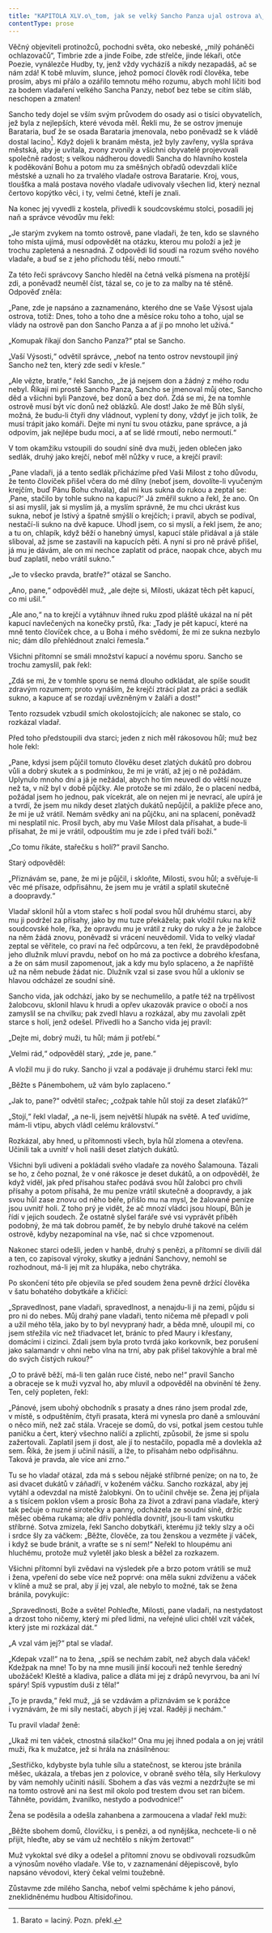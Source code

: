 ```yaml
---
title: "KAPITOLA XLV.o\_tom, jak se velký Sancho Panza ujal ostrova a\_jak počal vládnout."
contentType: prose
---
```


  

Věčný objeviteli protinožců, pochodni světa, oko nebeské, „milý poháněči ochlazovačů“, Timbrie zde a jinde Foibe, zde střelče, jinde lékaři, otče Poezie, vynálezče Hudby, ty, jenž vždy vycházíš a nikdy nezapadáš, ač se nám zdá! K tobě mluvím, slunce, jehož pomocí člověk rodí člověka, tebe prosím, abys mi přálo a ozářilo temnotu mého rozumu, abych mohl líčiti bod za bodem vladaření velkého Sancha Panzy, neboť bez tebe se cítím sláb, neschopen a zmaten!

Sancho tedy dojel se vším svým průvodem do osady asi o tisíci obyvatelích, jež byla z nejlepších, které vévoda měl. Řekli mu, že se ostrov jmenuje Barataria, buď že se osada Barataria jmenovala, nebo poněvadž se k vládě dostal lacino[^7]. Když dojeli k branám města, jež byly zavřeny, vyšla správa městská, aby je uvítala, zvony zvonily a všichni obyvatelé projevovali společně radost; s velkou nádherou dovedli Sancha do hlavního kostela k poděkování Bohu a potom mu za směšných obřadů odevzdali klíče městské a uznali ho za trvalého vladaře ostrova Baratarie. Kroj, vous, tloušťka a malá postava nového vladaře udivovaly všechen lid, který neznal čertovo kopýtko věci, i ty, velmi četné, kteří je znali.

Na konec jej vyvedli z kostela, přivedli k soudcovskému stolci, posadili jej naň a správce vévodův mu řekl:

„Je starým zvykem na tomto ostrově, pane vladaři, že ten, kdo se slavného toho místa ujímá, musí odpovědět na otázku, kterou mu položí a jež je trochu zapletená a nesnadná. Z odpovědi lid soudí na rozum svého nového vladaře, a buď se z jeho příchodu těší, nebo rmoutí.“

Za této řeči správcovy Sancho hleděl na četná velká písmena na protější zdi, a poněvadž neuměl číst, tázal se, co je to za malby na té stěně. Odpověď zněla:

„Pane, zde je napsáno a zaznamenáno, kterého dne se Vaše Výsost ujala ostrova, totiž: Dnes, toho a toho dne a měsíce roku toho a toho, ujal se vlády na ostrově pan don Sancho Panza a ať jí po mnoho let užívá.“

„Komupak říkají don Sancho Panza?“ ptal se Sancho.

„Vaší Výsosti,“ odvětil správce, „neboť na tento ostrov nevstoupil jiný Sancho než ten, který zde sedí v křesle.“

„Ale vězte, bratře,“ řekl Sancho, „že já nejsem don a žádný z mého rodu nebyl. Říkají mi prostě Sancho Panza, Sancho se jmenoval můj otec, Sancho děd a všichni byli Panzové, bez donů a bez doň. Zdá se mi, že na tomhle ostrově musí být víc donů než oblázků. Ale dost! Jako že mě Bůh slyší, možná, že budu-li čtyři dny vládnout, vyplení ty dony, vždyť je jich tolik, že musí trápit jako komáři. Dejte mi nyní tu svou otázku, pane správce, a já odpovím, jak nejlépe budu moci, a ať se lidé rmoutí, nebo nermoutí.“

V tom okamžiku vstoupili do soudní síně dva muži, jeden oblečen jako sedlák, druhý jako krejčí, neboť měl nůžky v ruce, a krejčí pravil:

„Pane vladaři, já a tento sedlák přicházíme před Vaši Milost z toho důvodu, že tento človíček přišel včera do mé dílny (neboť jsem, dovolíte-li vyučeným krejčím, buď Pánu Bohu chvála), dal mi kus sukna do rukou a zeptal se: ‚Pane, stačilo by tohle sukno na kapuci?‘ Já změřil sukno a řekl, že ano. On si asi myslil, jak si myslím já, a myslím správně, že mu chci ukrást kus sukna, neboť je lstivý a špatně smýšlí o krejčích; i pravil, abych se podíval, nestačí-li sukno na dvě kapuce. Uhodl jsem, co si myslí, a řekl jsem, že ano; a tu on, chlapík, když běží o hanebný úmysl, kapucí stále přidával a já stále sliboval, až jsme se zastavili na kapucích pěti. A nyní si pro ně právě přišel, já mu je dávám, ale on mi nechce zaplatit od práce, naopak chce, abych mu buď zaplatil, nebo vrátil sukno.“

„Je to všecko pravda, bratře?“ otázal se Sancho.

„Ano, pane,“ odpověděl muž, „ale dejte si, Milosti, ukázat těch pět kapucí, co mi ušil.“

„Ale ano,“ na to krejčí a vytáhnuv ihned ruku zpod pláště ukázal na ní pět kapucí navlečených na konečky prstů, řka: „Tady je pět kapucí, které na mně tento človíček chce, a u Boha i mého svědomí, že mi ze sukna nezbylo nic; dám dílo přehlédnout znalci řemesla.“

Všichni přítomní se smáli množství kapucí a novému sporu. Sancho se trochu zamyslil, pak řekl:

„Zdá se mi, že v tomhle sporu se nemá dlouho odkládat, ale spíše soudit zdravým rozumem; proto vynáším, že krejčí ztrácí plat za práci a sedlák sukno, a kapuce ať se rozdají uvězněným v žaláři a dost!“

Tento rozsudek vzbudil smích okolostojících; ale nakonec se stalo, co rozkázal vladař.

Před toho předstoupili dva starci; jeden z nich měl rákosovou hůl; muž bez hole řekl:

„Pane, kdysi jsem půjčil tomuto člověku deset zlatých dukátů pro dobrou vůli a dobrý skutek a s podmínkou, že mi je vrátí, až jej o ně požádám. Uplynulo mnoho dní a já je nežádal, abych ho tím ne­uvedl do větší nouze než ta, v níž byl v době půjčky. Ale protože se mi zdálo, že o placení nedbá, požádal jsem ho jednou, pak vícekrát, ale on nejen mi je nevrací, ale upírá je a tvrdí, že jsem mu nikdy deset zlatých dukátů nepůjčil, a pakliže přece ano, že mi je už vrátil. Nemám svědky ani na půjčku, ani na splacení, poněvadž mi nesplatil nic. Prosil bych, aby mu Vaše Milost dala přísahat, a bude-li přísahat, že mi je vrátil, odpouštím mu je zde i před tváří boží.“

„Co tomu říkáte, stařečku s holí?“ pravil Sancho.

Starý odpověděl:

„Přiznávám se, pane, že mi je půjčil, i skloňte, Milosti, svou hůl; a svěřuje-li věc mé přísaze, odpřisáhnu, že jsem mu je vrátil a splatil skutečně a doopravdy.“

Vladař sklonil hůl a vtom stařec s holí podal svou hůl druhému starci, aby mu ji podržel za přísahy, jako by mu tuze překážela; pak vložil ruku na kříž soudcovské hole, řka, že opravdu mu je vrátil z ruky do ruky a že je žalobce na něm žádá znovu, poněvadž si vrácení neuvědomil. Vida to velký vladař zeptal se věřitele, co praví na řeč odpůrcovu, a ten řekl, že pravděpodobně jeho dlužník mluví pravdu, neboť on ho má za poctivce a dobrého křesťana, a že on sám musil zapomenout, jak a kdy mu bylo splaceno, a že napříště už na něm nebude žádat nic. Dlužník vzal si zase svou hůl a ukloniv se hlavou odcházel ze soudní síně.

Sancho vida, jak odchází, jako by se nechumelilo, a patře též na trpělivost žalobcovu, sklonil hlavu k hrudi a opřev ukazovák pravice o obočí a nos zamyslil se na chvilku; pak zvedl hlavu a rozkázal, aby mu zavolali zpět starce s holí, jenž odešel. Přivedli ho a Sancho vida jej pravil:

„Dejte mi, dobrý muži, tu hůl; mám ji potřebí.“

„Velmi rád,“ odpověděl starý, „zde je, pane.“

A vložil mu ji do ruky. Sancho ji vzal a podávaje ji druhému starci řekl mu:

„Běžte s Pánembohem, už vám bylo zaplaceno.“

„Jak to, pane?“ odvětil stařec; „cožpak tahle hůl stojí za deset zlaťáků?“

„Stojí,“ řekl vladař, „a ne-li, jsem největší hlupák na světě. A teď uvidíme, mám-li vtipu, abych vládl celému království.“

Rozkázal, aby hned, u přítomnosti všech, byla hůl zlomena a otevřena. Učinili tak a uvnitř v holi našli deset zlatých dukátů.

Všichni byli udiveni a pokládali svého vladaře za nového Šalamouna. Tázali se ho, z čeho poznal, že v oné rákosce je deset dukátů, a on odpověděl, že když viděl, jak před přísahou stařec podává svou hůl žalobci pro chvíli přísahy a potom přísahá, že mu peníze vrátil skutečně a doopravdy, a jak svou hůl zase znovu od něho béře, přišlo mu na mysl, že žalované peníze jsou uvnitř holi. Z toho prý je vidět, že ač mnozí vládci jsou hloupí, Bůh je řídí v jejich soudech. Že ostatně slyšel faráře své vsi vyprávět příběh podobný, že má tak dobrou paměť, že by nebylo druhé takové na celém ostrově, kdyby nezapomínal na vše, nač si chce vzpomenout.

Nakonec starci odešli, jeden v hanbě, druhý s penězi, a přítomní se divili dál a ten, co zapisoval výroky, skutky a jednání Sanchovy, nemohl se rozhodnout, má-li jej mít za hlupáka, nebo chytráka.

Po skončení této pře objevila se před soudem žena pevně držící člověka v šatu bohatého dobytkáře a křičící:

„Spravedlnost, pane vladaři, spravedlnost, a nenajdu-li ji na zemi, půjdu si pro ni do nebes. Můj drahý pane vladaři, tento ničema mě přepadl v poli a užil mého těla, jako by to byl nevypraný hadr, a běda mně, uloupil mi, co jsem střežila víc než třiadvacet let, bráníc to před Maury i křesťany, domácími i cizinci. Zdali jsem byla proto tvrdá jako korkovník, bez porušení jako salamandr v ohni nebo vlna na trní, aby pak přišel takovýhle a bral mě do svých čistých rukou?“

„O to právě běží, má-li ten galán ruce čisté, nebo ne!“ pravil Sancho a obraceje se k muži vyzval ho, aby mluvil a odpověděl na obvinění té ženy. Ten, celý popleten, řekl:

„Pánové, jsem ubohý obchodník s prasaty a dnes ráno jsem prodal zde, v místě, s odpuštěním, čtyři prasata, která mi vynesla pro daně a smlouvání o něco míň, než zač stála. Vraceje se domů, do vsi, potkal jsem cestou tuhle paničku a čert, který všechno nalíčí a zplichtí, způsobil, že jsme si spolu zažertovali. Zaplatil jsem jí dost, ale jí to nestačilo, popadla mě a dovlekla až sem. Říká, že jsem jí učinil násilí, a lže, to přísahám nebo odpřisáhnu. Taková je pravda, ale více ani zrno.“

Tu se ho vladař otázal, zda má s sebou nějaké stříbrné peníze; on na to, že asi dvacet dukátů v záňadří, v koženém váčku. Sancho rozkázal, aby jej vytáhl a odevzdal na místě žalobkyni. On to učinil chvěje se. Žena jej přijala a s tisícem poklon všem a prosíc Boha za život a zdraví pana vladaře, který tak pečuje o nuzné sirotečky a panny, odcházela ze soudní síně, držíc měšec oběma rukama; ale dřív pohlédla dovnitř, jsou-li tam vskutku stříbrné. Sotva zmizela, řekl Sancho dobytkáři, kterému již tekly slzy a oči i srdce šly za váčkem: „Běžte, člověče, za tou ženskou a vezměte jí váček, i když se bude bránit, a vraťte se s ní sem!“ Neřekl to hloupému ani hluchému, protože muž vyletěl jako blesk a běžel za rozkazem.

Všichni přítomní byli zvědavi na výsledek pře a brzo potom vrátili se muž i žena, vpeření do sebe více než poprvé: ona měla sukni zdviženu a váček v klíně a muž se pral, aby jí jej vzal, ale nebylo to možné, tak se žena bránila, povykujíc:

„Spravedlnosti, Bože a světe! Pohleďte, Milosti, pane vladaři, na nestydatost a drzost toho ničemy, který mi před lidmi, na veřejné ulici chtěl vzít váček, který jste mi rozkázal dát.“

„A vzal vám jej?“ ptal se vladař.

„Kdepak vzal!“ na to žena, „spíš se nechám zabít, než abych dala váček! Kdežpak na mne! To by na mne musili jinší kocouři než tenhle šeredný ubožáček! Kleště a kladiva, palice a dláta mi jej z drápů nevyrvou, ba ani lví spáry! Spíš vypustím duši z těla!“

„To je pravda,“ řekl muž, „já se vzdávám a přiznávám se k porážce i vyznávám, že mi síly nestačí, abych jí jej vzal. Raději ji nechám.“

Tu pravil vladař ženě:

„Ukaž mi ten váček, ctnostná silačko!“ Ona mu jej ihned podala a on jej vrátil muži, řka k mužatce, jež si hrála na znásilněnou:

„Sestřičko, kdybyste byla tuhle sílu a statečnost, se kterou jste bránila měšec, ukázala, a třebas jen z polovice, v obraně svého těla, síly Herkulovy by vám nemohly učiniti násilí. Sbohem a ďas vás vezmi a nezdržujte se mi na tomto ostrově ani na šest mil okolo pod trestem dvou set ran bičem. Táhněte, povídám, žvanilko, nestydo a podvodnice!“

Žena se poděsila a odešla zahanbena a zarmoucena a vladař řekl muži:

„Běžte sbohem domů, človíčku, i s penězi, a od nynějška, nechcete-li o ně přijít, hleďte, aby se vám už nechtělo s nikým žertovat!“

Muž vykoktal své díky a odešel a přítomní znovu se obdivovali rozsudkům a výnosům nového vladaře. Vše to, v zaznamenání dějepiscově, bylo napsáno vévodovi, který čekal velmi toužebně.

Zůstavme zde milého Sancha, neboť velmi spěcháme k jeho pánovi, zneklidněnému hudbou Altisidořinou.

[^7]: Barato = laciný. Pozn. překl.
